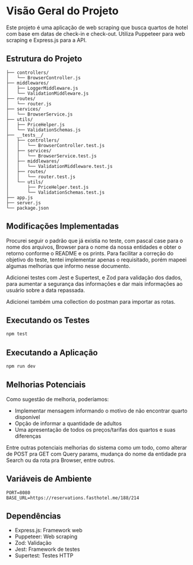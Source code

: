# Visão Geral do Projeto
Este projeto é uma aplicação de web scraping que busca quartos de hotel com base em datas de check-in e check-out. Utiliza Puppeteer para web scraping e Express.js para a API.

## Estrutura do Projeto
```
├── controllers/
│   └── BrowserController.js
├── middlewares/
│   ├── LoggerMiddleware.js
│   └── ValidationMiddleware.js
├── routes/
│   └── router.js
├── services/
│   └── BrowserService.js
├── utils/
│   ├── PriceHelper.js
│   └── ValidationSchemas.js
├── __tests__/
│   ├── controllers/
│   │   └── BrowserController.test.js
│   ├── services/
│   │   └── BrowserService.test.js
│   ├── middlewares/
│   │   └── ValidationMiddleware.test.js
│   ├── routes/
│   │   └── router.test.js
│   └── utils/
│       ├── PriceHelper.test.js
│       └── ValidationSchemas.test.js
├── app.js
├── server.js
└── package.json
```

## Modificações Implementadas
Procurei seguir o padrão que já existia no teste, com pascal case para o nome dos arquivos, Browser para o nome da nossa entidades
e obter o retorno conforme o README e os prints. Para facilitar a correção do objetivo do teste, tentei implementar apenas o requisitado, porém
mapeei algumas melhorias que informo nesse documento.

Adicionei testes com Jest e Supertest, e Zod para validação dos dados, para aumentar a segurança das informações e dar mais informações ao usuário sobre a data repassada.

Adicionei também uma collection do postman para importar as rotas.

## Executando os Testes
```bash
npm test
```

## Executando a Aplicação
```bash
npm run dev
```

## Melhorias Potenciais
Como sugestão de melhoria, poderíamos:

- Implementar mensagem informando o motivo de não encontrar quarto disponível
- Opção de informar a quantidade de adultos
- Uma apresentação de todos os preços/tarifas dos quartos e suas diferenças

Entre outras potenciais melhorias do sistema como um todo, como alterar de POST pra GET com Query params, mudança do nome da entidade pra Search ou
da rota pra Browser, entre outros.

## Variáveis de Ambiente
```
PORT=8080
BASE_URL=https://reservations.fasthotel.me/188/214
```

## Dependências
- Express.js: Framework web
- Puppeteer: Web scraping
- Zod: Validação
- Jest: Framework de testes
- Supertest: Testes HTTP

